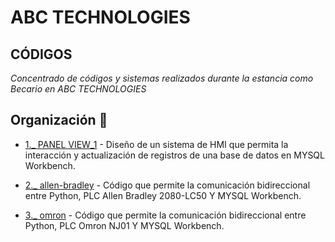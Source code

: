 # ABC TECHNOLOGIES

## CÓDIGOS

_Concentrado de códigos y sistemas realizados durante la estancia como Becario en ABC TECHNOLOGIES_

## Organización 📌

* [1._ PANEL VIEW_1](https://github.com/angelgoro14/ABC-Technologies/tree/main/PANEL%20VIEW_1) - Diseño de un sistema de HMI que permita la interacción y actualización de registros de una base de datos en MYSQL Workbench. 

* [2._ allen-bradley](https://github.com/angelgoro14/ABC-Technologies/blob/main/allen-bradley.py) - Código que permite la comunicación bidireccional entre Python, PLC Allen Bradley 2080-LC50 Y MYSQL Workbench.  

* [3._ omron](https://github.com/angelgoro14/ABC-Technologies/blob/main/omron.py) - Código que permite la comunicación bidireccional entre Python, PLC Omron NJ01 Y MYSQL Workbench.   
